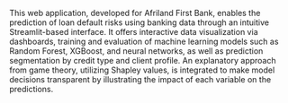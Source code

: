 
This web application, developed for Afriland First Bank, enables the prediction of loan default risks using banking data through an intuitive Streamlit-based interface. It offers interactive data visualization via dashboards, training and evaluation of machine learning models such as Random Forest, XGBoost, and neural networks, as well as prediction segmentation by credit type and client profile. An explanatory approach from game theory, utilizing Shapley values, is integrated to make model decisions transparent by illustrating the impact of each variable on the predictions.
